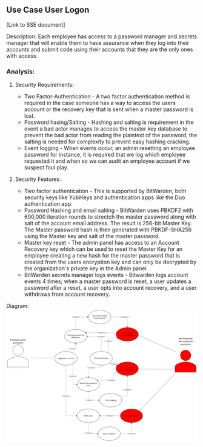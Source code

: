 ## Use Case User Logon
[Link to SSE document]

Description:
Each employee has access to a password manager and secrets manager that will enable them to have assurance when they log into their accounts and submit code using their accounts that they are the only ones with access. 

### Analysis:
  
  1. Security Requirements:
      * Two Factor-Authentication - A two factor authentication method is required in the case someone has a way to access the users account or the recovery key that is sent when a master password is lost.
      * Password hasing/Salting - Hashing and salting is requirement in the event a bad actor manages to access the master key database to prevent the bad actor from reading the plaintext of the password, the salting is needed for complexity to prevent easy hashing cracking.
      * Event logging - When events occur, an admin resetting an employee password for instance, it is required that we log which employee requested it and when so we can audit an employee account if we suspect foul play.

  2. Security Features:
      * Two factor authentication - This is supported by BitWarden, both security keys like YubiKeys and authentication apps like the Duo authentication app.
      * Password Hashing and email salting - BitWarden uses PBKDF2 with 600,000 iteration rounds to strectch the master password along with salt of the account email address. The result is 256-bit Master Key. The Master password hash is then generated with PBKDF-SHA256 using the Master key and salt of the master password.
      * Master key reset - The admin panel has access to an Account Recovery key which can be used to reset the Master Key for an employee creating a new hash for the master password that is created from the users encryption key and can only be decrypted by the organization's private key in the Admin panel.
      * BitWarden secrets manager logs events - Bitwarden logs account events 4 times; when a master password is reset, a user updates a password after a reset, a user opts into account recovery, and a user withdraws from account recovery.

Diagram:
![](https://github.com/PatrickBN/CYBR8420_Team5/blob/main/Use%20case%20drafts/SSE%20User%20logon/SSE%20User%20Logon%20Use%20case%203.png)
